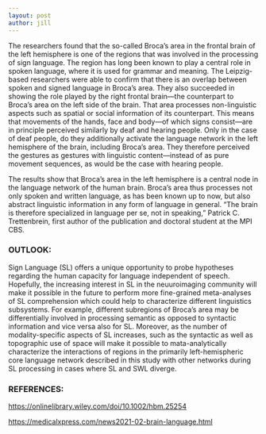```yaml
---
layout: post
author: jill
---
```

The researchers found that the so-called Broca’s area in the frontal brain of the left hemisphere is one of the regions that was involved in the processing of sign language. The region has long been known to play a central role in spoken language, where it is used for grammar and meaning. The Leipzig-based researchers were able to confirm that there is an overlap between spoken and signed language in Broca’s area. They also succeeded in showing the role played by the right frontal brain—the counterpart to Broca’s area on the left side of the brain.  That area processes non-linguistic aspects such as spatial or social information of its counterpart. This means that movements of the hands, face and body—of which signs consist—are in principle perceived similarly by deaf and hearing people. Only in the case of deaf people, do they additionally activate the language network in the left hemisphere of the brain, including Broca’s area. They therefore perceived the gestures as gestures with linguistic content—instead of as pure movement sequences, as would be the case with hearing people. 

The results show that Broca’s area in the left hemisphere is a central node in the language network of the human brain. Broca’s area thus processes not only spoken and written language, as has been known up to now, but also abstract linguistic information in any form of language in general. “The brain is therefore specialized in language per se, not in speaking,” Patrick C. Trettenbrein, first author of the publication and doctoral student at the MPI CBS.

### OUTLOOK: 

Sign Language (SL) offers a unique opportunity to probe hypotheses regarding the human capacity for language independent of speech. Hopefully, the increasing interest in SL in the neuuroimaging community will make it possible in the future to perform more fine-grained meta-analyses of SL comprehension which could help to characterize different linguistics subsystems. For example, different subregions of Broca’s area may be differentially involved in processing semantic as opposed to syntactic information and vice versa also for SL. Moreover, as the number of modality-specific aspects of SL increases, such as the syntactic as well as topographic use of space will make it possible to mata-analytically characterize the interactions of regions in the primarily left-hemispheric core language network described in this study with other networks during SL processing  in cases where SL and SWL diverge.


### REFERENCES:
https://onlinelibrary.wiley.com/doi/10.1002/hbm.25254

https://medicalxpress.com/news2021-02-brain-language.html

